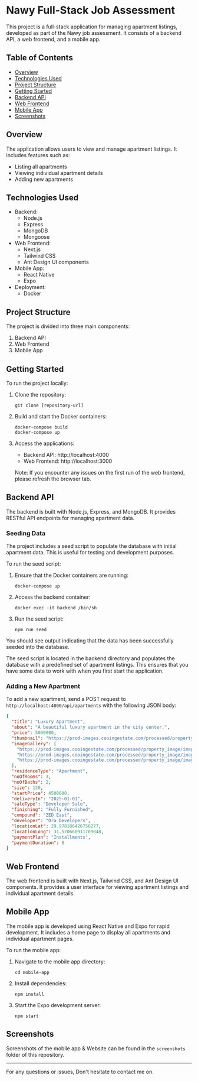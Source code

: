 # Nawy Full-Stack Job Assessment

This project is a full-stack application for managing apartment listings, developed as part of the Nawy job assessment. It consists of a backend API, a web frontend, and a mobile app.

## Table of Contents

- [Overview](#overview)
- [Technologies Used](#technologies-used)
- [Project Structure](#project-structure)
- [Getting Started](#getting-started)
- [Backend API](#backend-api)
- [Web Frontend](#web-frontend)
- [Mobile App](#mobile-app)
- [Screenshots](#screenshots)

## Overview

The application allows users to view and manage apartment listings. It includes features such as:

- Listing all apartments
- Viewing individual apartment details
- Adding new apartments

## Technologies Used

- Backend:
  - Node.js
  - Express
  - MongoDB
  - Mongoose
- Web Frontend:
  - Next.js
  - Tailwind CSS
  - Ant Design UI components
- Mobile App:
  - React Native
  - Expo
- Deployment:
  - Docker

## Project Structure

The project is divided into three main components:

1. Backend API
2. Web Frontend
3. Mobile App

## Getting Started

To run the project locally:

1. Clone the repository:

   ```
   git clone [repository-url]
   ```

2. Build and start the Docker containers:

   ```
   docker-compose build
   docker-compose up
   ```

3. Access the applications:

   - Backend API: http://localhost:4000
   - Web Frontend: http://localhost:3000

   Note: If you encounter any issues on the first run of the web frontend, please refresh the browser tab.

## Backend API

The backend is built with Node.js, Express, and MongoDB. It provides RESTful API endpoints for managing apartment data.

### Seeding Data

The project includes a seed script to populate the database with initial apartment data. This is useful for testing and development purposes.

To run the seed script:

1. Ensure that the Docker containers are running:

   ```
   docker-compose up
   ```

2. Access the backend container:

   ```
   docker exec -it backend /bin/sh
   ```

3. Run the seed script:
   ```
   npm run seed
   ```

You should see output indicating that the data has been successfully seeded into the database.

The seed script is located in the backend directory and populates the database with a predefined set of apartment listings. This ensures that you have some data to work with when you first start the application.

### Adding a New Apartment

To add a new apartment, send a POST request to `http://localhost:4000/api/apartments` with the following JSON body:

```json
{
  "title": "Luxury Apartment",
  "about": "A beautiful luxury apartment in the city center.",
  "price": 5000000,
  "thumbnail": "https://prod-images.cooingestate.com/processed/property_image/image/247215/high.webp",
  "imageGallery": [
    "https://prod-images.cooingestate.com/processed/property_image/image/247210/high.webp",
    "https://prod-images.cooingestate.com/processed/property_image/image/247211/high.webp",
    "https://prod-images.cooingestate.com/processed/property_image/image/247212/high.webp"
  ],
  "residenceType": "Apartment",
  "noOfRooms": 3,
  "noOfBaths": 2,
  "size": 120,
  "startPrice": 4500000,
  "deliveryIn": "2025-01-01",
  "saleType": "Developer Sale",
  "finishing": "Fully Furnished",
  "compound": "ZED East",
  "developer": "Ora Developers",
  "locationLat": 29.978106426756277,
  "locationLong": 31.570660911709048,
  "paymentPlan": "Installments",
  "paymentDuration": 8
}
```

## Web Frontend

The web frontend is built with Next.js, Tailwind CSS, and Ant Design UI components. It provides a user interface for viewing apartment listings and individual apartment details.

## Mobile App

The mobile app is developed using React Native and Expo for rapid development. It includes a home page to display all apartments and individual apartment pages.

To run the mobile app:

1. Navigate to the mobile app directory:

   ```
   cd mobile-app
   ```

2. Install dependencies:

   ```
   npm install
   ```

3. Start the Expo development server:
   ```
   npm start
   ```

## Screenshots

Screenshots of the mobile app & Website can be found in the `screenshots` folder of this repository.

---

For any questions or issues, Don't hesitate to contact me on.

